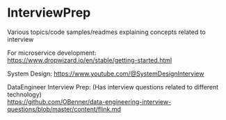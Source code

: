 # InterviewPrep
Various topics/code samples/readmes explaining concepts related to interview

For microservice development: 
  https://www.dropwizard.io/en/stable/getting-started.html

System Design:
  https://www.youtube.com/@SystemDesignInterview

DataEngineer Interview Prep: (Has interview questions related to different technology)</br>
  https://github.com/OBenner/data-engineering-interview-questions/blob/master/content/flink.md
